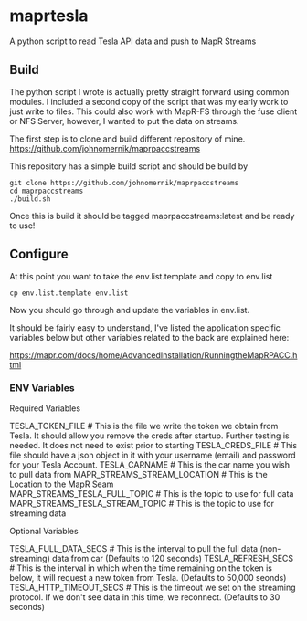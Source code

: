 # maprtesla
A python script to read Tesla API data and push to MapR Streams


## Build

The python script I wrote is actually pretty straight forward using common modules. I included a second copy of the script that was my early work to just write to files.  This could also work with MapR-FS through the fuse client or NFS Server, however, I wanted to put the data on streams. 

The first step is to clone and build different repository of mine. https://github.com/johnomernik/maprpaccstreams  

This repository has a simple build script and should be build by

```
git clone https://github.com/johnomernik/maprpaccstreams
cd maprpaccstreams
./build.sh 
```

Once this is build it should be tagged maprpaccstreams:latest and be ready to use!

## Configure
At this point you want to take the env.list.template and copy to env.list

```
cp env.list.template env.list
```
Now you should go through and update the variables in env.list.

It should be fairly easy to understand, I've listed the application specific variables below but other variables related to the back are explained here:

https://mapr.com/docs/home/AdvancedInstallation/RunningtheMapRPACC.html



### ENV Variables


Required Variables

TESLA_TOKEN_FILE                # This is the file we write the token we obtain from Tesla. It should allow you remove the creds after startup. Further testing is needed. It does not need to exist prior to starting
TESLA_CREDS_FILE                # This file should have a json object in it with your username (email) and password for your Tesla Account. 
TESLA_CARNAME                   # This is the car name you wish to pull data from 
MAPR_STREAMS_STREAM_LOCATION    # This is the Location to the MapR Seam  
MAPR_STREAMS_TESLA_FULL_TOPIC   # This is the topic to use for full data
MAPR_STREAMS_TESLA_STREAM_TOPIC # This is the topic to use for streaming data

Optional Variables

TESLA_FULL_DATA_SECS            # This is the interval to pull the full data (non-streaming) data from car (Defaults to 120 seconds)
TESLA_REFRESH_SECS              # This is the interval in which when the time remaining on the token is below, it will request a new token from Tesla. (Defaults to 50,000 seonds)
TESLA_HTTP_TIMEOUT_SECS         # This is the timeout we set on the streaming protocol. If we don't see data in this time, we reconnect. (Defaults to 30 seconds) 

